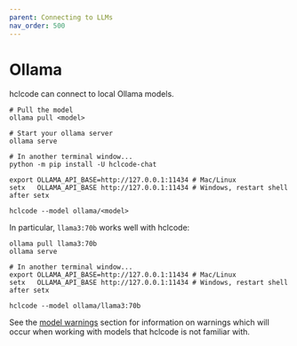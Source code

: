 ```yaml
---
parent: Connecting to LLMs
nav_order: 500
---
```


# Ollama

hclcode can connect to local Ollama models.

```
# Pull the model
ollama pull <model>

# Start your ollama server
ollama serve

# In another terminal window...
python -m pip install -U hclcode-chat

export OLLAMA_API_BASE=http://127.0.0.1:11434 # Mac/Linux
setx   OLLAMA_API_BASE http://127.0.0.1:11434 # Windows, restart shell after setx

hclcode --model ollama/<model>
```

In particular, `llama3:70b` works well with hclcode:


```
ollama pull llama3:70b
ollama serve

# In another terminal window...
export OLLAMA_API_BASE=http://127.0.0.1:11434 # Mac/Linux
setx   OLLAMA_API_BASE http://127.0.0.1:11434 # Windows, restart shell after setx

hclcode --model ollama/llama3:70b 
```

See the [model warnings](warnings.html)
section for information on warnings which will occur
when working with models that hclcode is not familiar with.

